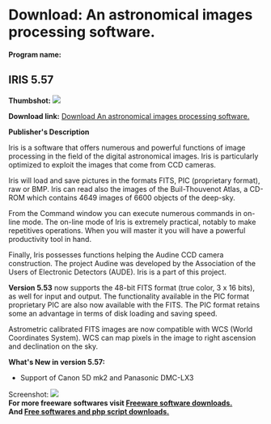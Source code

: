 # Download: An astronomical images processing software.

**Program name:**

## IRIS 5.57

  
**Thumbshot:** ![](http://www.freewarefiles.com/screenshot/iris5_md.gif)   
  
**Download link:** [Download An astronomical images processing software.](http://freesoftwares.boysofts.com/IRIS_program_18168.html)  
  


**Publisher's Description**  
  


Iris is a software that offers numerous and powerful functions of image processing in the field of the digital astronomical images. Iris is particularly optimized to exploit the images that come from CCD cameras. 

Iris will load and save pictures in the formats FITS, PIC (proprietary format), raw or BMP. Iris can read also the images of the Buil-Thouvenot Atlas, a CD-ROM which contains 4649 images of 6600 objects of the deep-sky.

From the Command window you can execute numerous commands in on-line mode. The on-line mode of Iris is extremely practical, notably to make repetitives operations. When you will master it you will have a powerful productivity tool in hand.

Finally, Iris possesses functions helping the Audine CCD camera construction. The project Audine was developed by the Association of the Users of Electronic Detectors (AUDE). Iris is a part of this project. 

**Version 5.53** now supports the 48-bit FITS format (true color, 3 x 16 bits), as well for input and output. The functionality available in the PIC format proprietary PIC are also now available with the FITS. The PIC format retains some an advantage in terms of disk loading and saving speed.

Astrometric calibrated FITS images are now compatible with WCS (World Coordinates System). WCS can map pixels in the image to right ascension and declination on the sky. 

**What's New in version 5.57:**

  * Support of Canon 5D mk2 and Panasonic DMC-LX3 

  
  
Screenshot: ![](http://www.freewarefiles.com/screenshot/iris5.gif)   
**For more freeware softwares visit [Freeware software downloads.](http://freesoftwares.boysofts.com/)**   
**And [Free softwares and php script downloads.](http://www.boysofts.com/)**
